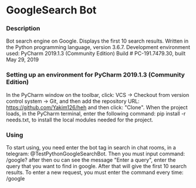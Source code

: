 # GoogleSearch Bot
### Description
Bot search engine on Google. Displays the first 10 search results. Written in the Python programming language, version 3.6.7. Development environment used: PyCharm 2019.1.3 (Community Edition) Build # PC-191.7479.30, built May 29, 2019

### Setting up an environment for PyCharm 2019.1.3 (Community Edition)
In the PyCharm window on the toolbar, click: VCS -> Checkout from version control system -> Git, and then add the repository URL: https://github.com/Yakim126/heh and then click: "Clone". When the project loads, in the PyCharm terminal, enter the following command: pip install -r needs.txt, to install the local modules needed for the project.

### Using
To start using, you need enter the bot tag in search in chat rooms, in a telegram: @TestPythonGoogleSearchBot. Then you must input command: /google? after then ou can see the message "Enter a query", enter the query that you want to find in google. After that will give the first 10 search results. To enter a new request, you must enter the command every time: /google
